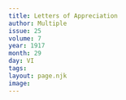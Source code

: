 ```yaml
---
title: Letters of Appreciation
author: Multiple
issue: 25
volume: 7
year: 1917
month: 29
day: VI
tags:
layout: page.njk
image:
---
```



